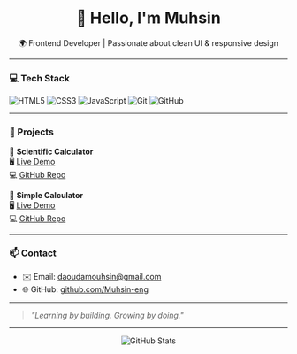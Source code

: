 <h1 align="center">👋 Hello, I'm Muhsin</h1>
<p align="center">
  🌍 Frontend Developer | Passionate about clean UI & responsive design  
</p>

---

### 💻 Tech Stack

![HTML5](https://img.shields.io/badge/HTML5-E34F26?style=for-the-badge&logo=html5&logoColor=white)
![CSS3](https://img.shields.io/badge/CSS3-1572B6?style=for-the-badge&logo=css3&logoColor=white)
![JavaScript](https://img.shields.io/badge/JavaScript-F7DF1E?style=for-the-badge&logo=javascript&logoColor=black)
![Git](https://img.shields.io/badge/Git-F05032?style=for-the-badge&logo=git&logoColor=white)
![GitHub](https://img.shields.io/badge/GitHub-181717?style=for-the-badge&logo=github&logoColor=white)

---

### 🚀 Projects

🔹 **Scientific Calculator**  
🖥️ [Live Demo](https://muhsin-eng.github.io/Scientific-Calculator/)  
💻 [GitHub Repo](https://github.com/Muhsin-eng/Scientific-Calculator)

🔹 **Simple Calculator**  
🖥️ [Live Demo](https://muhsin-eng.github.io/Simple-Calculator/)  
💻 [GitHub Repo](https://github.com/Muhsin-eng/Simple-Calculator)

---

### 📫 Contact

- ✉️ Email: [daoudamouhsin@gmail.com](mailto:daoudamouhsin@gmail.com)  
- 🌐 GitHub: [github.com/Muhsin-eng](https://github.com/Muhsin-eng)

---

> *"Learning by building. Growing by doing."*

---

<p align="center">
  <img src="https://github-readme-stats.vercel.app/api?username=Muhsin-eng&show_icons=true&theme=radical" alt="GitHub Stats" />
</p>
